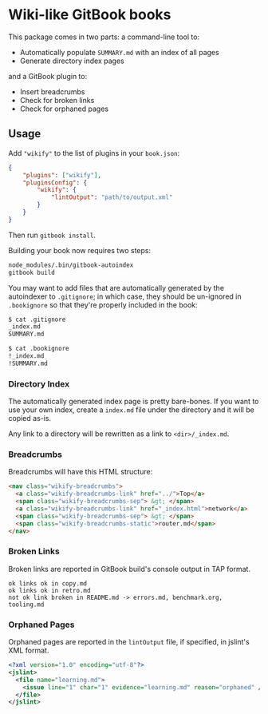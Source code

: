 # Wiki-like GitBook books

This package comes in two parts: a command-line tool to:

- Automatically populate `SUMMARY.md` with an index of all pages
- Generate directory index pages

and a GitBook plugin to:

- Insert breadcrumbs
- Check for broken links
- Check for orphaned pages

## Usage

Add `"wikify"` to the list of plugins in your `book.json`:

```json
{
    "plugins": ["wikify"],
    "pluginsConfig": {
        "wikify": {
            "lintOutput": "path/to/output.xml"
        }
    }
}
```

Then run `gitbook install`.

Building your book now requires two steps:

```sh
node_modules/.bin/gitbook-autoindex
gitbook build
```

You may want to add files that are automatically generated by the autoindexer to
`.gitignore`; in which case, they should be un-ignored in `.bookignore` so that
they're properly included in the book:

```sh
$ cat .gitignore
_index.md
SUMMARY.md

$ cat .bookignore
!_index.md
!SUMMARY.md
```

### Directory Index

The automatically generated index page is pretty bare-bones. If you want to use
your own index, create a `index.md` file under the directory and it will be
copied as-is.

Any link to a directory will be rewritten as a link to `<dir>/_index.md`.


### Breadcrumbs

Breadcrumbs will have this HTML structure:

```html
<nav class="wikify-breadcrumbs">
  <a class="wikify-breadcrumbs-link" href="../">Top</a>
  <span class="wikify-breadcrumbs-sep"> &gt; </span>
  <a class="wikify-breadcrumbs-link" href="_index.html">network</a>
  <span class="wikify-breadcrumbs-sep"> &gt; </span>
  <span class="wikify-breadcrumbs-static">router.md</span>
</nav>
```

### Broken Links

Broken links are reported in GitBook build's console output in TAP format.

```tap
ok links ok in copy.md
ok links ok in retro.md
not ok link broken in README.md -> errors.md, benchmark.org, tooling.md
```

### Orphaned Pages

Orphaned pages are reported in the `lintOutput` file, if specified, in jslint's XML format.

```xml
<?xml version="1.0" encoding="utf-8"?>
<jslint>
  <file name="learning.md">
    <issue line="1" char="1" evidence="learning.md" reason="orphaned" />
  </file>
</jslint>
```
